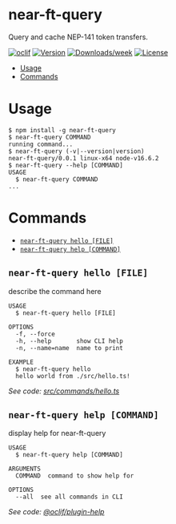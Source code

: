 near-ft-query
=============

Query and cache NEP-141 token transfers.

[![oclif](https://img.shields.io/badge/cli-oclif-brightgreen.svg)](https://oclif.io)
[![Version](https://img.shields.io/npm/v/near-ft-query.svg)](https://npmjs.org/package/near-ft-query)
[![Downloads/week](https://img.shields.io/npm/dw/near-ft-query.svg)](https://npmjs.org/package/near-ft-query)
[![License](https://img.shields.io/npm/l/near-ft-query.svg)](https://github.com/erak/near-ft-query/blob/master/package.json)

<!-- toc -->
* [Usage](#usage)
* [Commands](#commands)
<!-- tocstop -->
# Usage
<!-- usage -->
```sh-session
$ npm install -g near-ft-query
$ near-ft-query COMMAND
running command...
$ near-ft-query (-v|--version|version)
near-ft-query/0.0.1 linux-x64 node-v16.6.2
$ near-ft-query --help [COMMAND]
USAGE
  $ near-ft-query COMMAND
...
```
<!-- usagestop -->
# Commands
<!-- commands -->
* [`near-ft-query hello [FILE]`](#near-ft-query-hello-file)
* [`near-ft-query help [COMMAND]`](#near-ft-query-help-command)

## `near-ft-query hello [FILE]`

describe the command here

```
USAGE
  $ near-ft-query hello [FILE]

OPTIONS
  -f, --force
  -h, --help       show CLI help
  -n, --name=name  name to print

EXAMPLE
  $ near-ft-query hello
  hello world from ./src/hello.ts!
```

_See code: [src/commands/hello.ts](https://github.com/erak/near-ft-query/blob/v0.0.1/src/commands/hello.ts)_

## `near-ft-query help [COMMAND]`

display help for near-ft-query

```
USAGE
  $ near-ft-query help [COMMAND]

ARGUMENTS
  COMMAND  command to show help for

OPTIONS
  --all  see all commands in CLI
```

_See code: [@oclif/plugin-help](https://github.com/oclif/plugin-help/blob/v3.2.3/src/commands/help.ts)_
<!-- commandsstop -->
